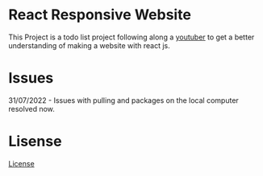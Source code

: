 # React Responsive Website

This Project is a todo list project following along a [youtuber](https://www.youtube.com/watch?v=3nLTB_E6XAM) to get a better understanding of making a website with react js.

# Issues

31/07/2022 - Issues with pulling and packages on the local computer resolved now.

# Lisense
[License](LICENSE)

